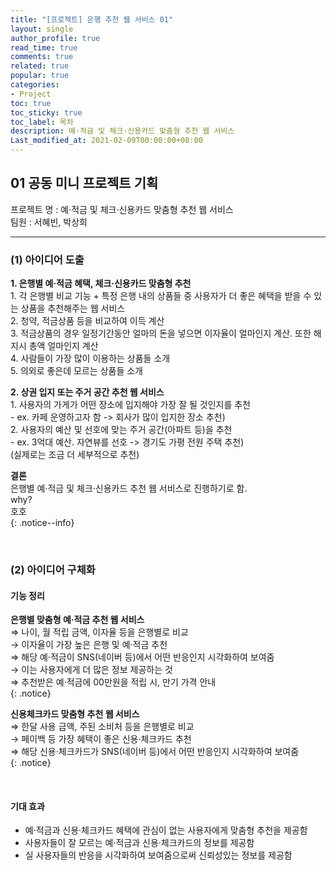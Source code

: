 ```yaml
---
title: "[프로젝트] 은행 추천 웹 서비스 01"
layout: single
author_profile: true
read_time: true
comments: true
related: true
popular: true
categories:
- Project
toc: true
toc_sticky: true
toc_label: 목차
description: 예·적금 및 체크·신용카드 맞춤형 추천 웹 서비스
Last_modified_at: 2021-02-09T00:00:00+08:00
---
```


## 01 공동 미니 프로젝트 기획
프로젝트 명 : 예·적금 및 체크·신용카드 맞춤형 추천 웹 서비스<br>
팀원 : 서혜빈, 박상희<br>

-------------

### (1) 아이디어 도출

**1. 은행별 예·적금 혜택, 체크·신용카드 맞춤형 추천<br>**
    1. 각 은행별 비교 기능 + 특정 은행 내의 상품들 중 사용자가 더 좋은 혜택을 받을 수 있는 상품을 추천해주는 웹 서비스<br>
    2. 청약, 적금상품 등을 비교하여 이득 계산<br>
    3. 적금상품의 경우 일정기간동안 얼마의 돈을 넣으면 이자율이 얼마인지 계산. 또한 해지시 총액 얼마인지 계산<br>
    4. 사람들이 가장 많이 이용하는 상품들 소개<br>
    5. 의외로 좋은데 모르는 상품들 소개<br>

**2. 상권 입지 또는 주거 공간 추천 웹 서비스<br>**
    1. 사용자의 가게가 어떤 장소에 입지해야 가장 잘 될 것인지를 추천<br>
        - ex. 카페 운영하고자 함 -> 회사가 많이 입지한 장소 추천)<br>
    2. 사용자의 예산 및 선호에 맞는 주거 공간(아파트 등)을 추천<br>
        - ex. 3억대 예산. 자연뷰를 선호 -> 경기도 가평 전원 주택 추천)<br>
    (실제로는 조금 더 세부적으로 추천)<br>

**결론**<br>
은행별 예·적금 및 체크·신용카드 추천 웹 서비스로 진행하기로 함.<br>
    why?<br>
    호호<br>
{: .notice--info}

<br>

### (2) 아이디어 구체화
#### 기능 정리

**은행별 맞춤형 예·적금 추천 웹 서비스<br>**
⇒ 나이, 월 적립 금액, 이자율 등을 은행별로 비교<br>
→ 이자율이 가장 높은 은행 및 예·적금 추천<br>
⇒ 해당 예·적금이 SNS(네이버 등)에서 어떤 반응인지 시각화하여 보여줌<br>
→ 이는 사용자에게 더 많은 정보 제공하는 것<br>
⇒ 추천받은 예·적금에 00만원을 적립 시, 만기 가격 안내<br>
{: .notice}

**신용체크카드 맞춤형 추천 웹 서비스<br>**
⇒ 한달 사용 금액, 주된 소비처 등을 은행별로 비교<br>
→ 페이백 등 가장 혜택이 좋은 신용·체크카드 추천<br>
⇒ 해당 신용·체크카드가 SNS(네이버 등)에서 어떤 반응인지 시각화하여 보여줌<br>
{: .notice}

<br>

#### 기대 효과
- 예·적금과 신용·체크카드 혜택에 관심이 없는 사용자에게 맞춤형 추천을 제공함<br>
- 사용자들이 잘 모르는 예·적금과 신용·체크카드의 정보를 제공함<br>
- 실 사용자들의 반응을 시각화하여 보여줌으로써 신뢰성있는 정보를 제공함<br>
